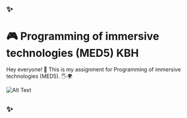 ## ✨
# 🎮 Programming of immersive technologies (MED5) KBH 
Hey everyone! 👋 This is my assignment for Programming of immersive technologies (MED5). 🖐️🌍

![Alt Text]([https://media.giphy.com/media/vFKqnCdLPNOKc/giphy.gif](https://media.tenor.com/DM7SdBiQKhEAAAAM/cat-underwater.gif))
## ✨
